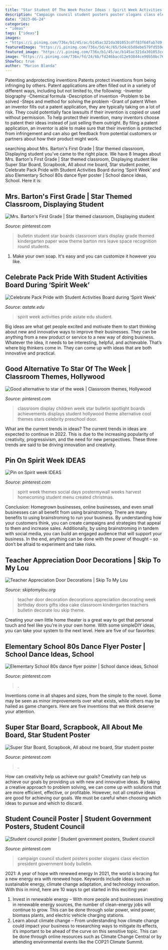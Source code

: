 ```yaml
---
title: "Star Student Of The Week Poster Ideas : Spirit Week Activities Pride Astate Edu Student"
description: "Campaign council student posters poster slogans class election president government body bulletin"
date: "2023-06-24"
categories:
- "ideas"
tags: ["ideas"]
images:
- "https://i.pinimg.com/736x/b1/45/ac/b145ac321da301053cdff83f6dfab7d9--campaign-posters-campaign-ideas.jpg"
featuredImage: "https://i.pinimg.com/736x/5d/4c/65/5d4c65d8ebe579fd559dd08caaded4aa--star-students-super-star.jpg"
featured_image: "https://i.pinimg.com/736x/b1/45/ac/b145ac321da301053cdff83f6dfab7d9--campaign-posters-campaign-ideas.jpg"
image: "https://i.pinimg.com/736x/fd/24/6b/fd246bacd12e93844ce90b50bc765d11.jpg"
ShowToc: true
author: "Marion Blanda"
---
```



Patenting andprotecting inventions
Patents protect inventions from being infringing by others. Patent applications are often filled out in a variety of different ways, including but not limited to, the following: 
-Inventor biography 
-Chemical formula 
-Description of invention 
-Problem to be solved 
-Steps and method for solving the problem 
-Grant of patent 
When an inventor fills out a patent application, they are typically taking on a lot of risk. They could potentially face lawsuits if their invention is copied or used without permission. To help protect their invention, many inventors choose to patent their ideas instead of just selling them outright. By filing a patent application, an inventor is able to make sure that their invention is protected from infringement and can also get feedback from potential customers or partners about how their product might work.

	

		
searching about Mrs. Barton&#039;s First Grade | Star themed classroom, Displaying student you've came to the right place. We have 8 Images about Mrs. Barton&#039;s First Grade | Star themed classroom, Displaying student like Super Star Board, Scrapbook, All about me board, Star student poster, Celebrate Pack Pride with Student Activities Board during ‘Spirit Week’ and also Elementary School 80s dance flyer poster | School dance ideas, School. Here it is:
		
    
## Mrs. Barton&#039;s First Grade | Star Themed Classroom, Displaying Student

<img loading=lazy src="https://i.pinimg.com/736x/7c/e1/8f/7ce18f8eb7fb6da406a8e97cee1c087f--star-student-board-star-bulletin-boards.jpg" onerror="this.onerror=null;this.src='https://tse4.mm.bing.net/th?id=OIP.Hjmh_N2UBxIi5ENwV4AsmwHaFh&amp;pid=15.1';" alt="Mrs. Barton&#039;s First Grade | Star themed classroom, Displaying student">

_Source: pinterest.com_

>bulletin student star boards classroom stars display grade themed kindergarten paper wow theme barton mrs leave space recognition round students. 

	

1. Make your own soap. It's easy and you can customize it however you like.

    
## Celebrate Pack Pride With Student Activities Board During ‘Spirit Week’

<img loading=lazy src="http://www.astate.edu/dotAsset/b30a178a-d2aa-4150-9cbe-b362fa614f0f" onerror="this.onerror=null;this.src='https://tse1.mm.bing.net/th?id=OIP.XZFzvvabe5Zp2NDOrtSglQHaLD&amp;pid=15.1';" alt="Celebrate Pack Pride with Student Activities Board during ‘Spirit Week’">

_Source: astate.edu_

>spirit week activities pride astate edu student. 

	

Big ideas are what get people excited and motivate them to start thinking about new and innovative ways to improve their businesses. They can be anything from a new product or service to a new way of doing business. Whatever the idea, it needs to be interesting, helpful, and achievable. That’s where big thinkers come in. They can come up with ideas that are both innovative and practical.

    
## Good Alternative To Star Of The Week | Classroom Themes, Hollywood

<img loading=lazy src="https://i.pinimg.com/736x/5b/19/00/5b1900811ac0e69232c14ad82e1070f5--preschool-classroom-classroom-decor.jpg" onerror="this.onerror=null;this.src='https://tse4.mm.bing.net/th?id=OIP.QpLqps6pQEbMn5bdB2jDAQHaMF&amp;pid=15.1';" alt="Good alternative to star of the week | Classroom themes, Hollywood">

_Source: pinterest.com_

>classroom display children week star bulletin spotlight boards achievements displays student hollywood theme alternative cool themes stars celebrity preschool door. 

	

What are the current trends in ideas?
The current trends in ideas are expected to continue in 2022. This is due to the increasing popularity of creativity, progressivism, and the need for new perspectives. These three trends are said to be driving innovation and creativity.

    
## Pin On Spirit Week IDEAS

<img loading=lazy src="https://i.pinimg.com/736x/bd/2f/d5/bd2fd50e00eacc579be775a5421a1fb8--spirit-weeks-menu.jpg" onerror="this.onerror=null;this.src='https://tse4.mm.bing.net/th?id=OIP.HtEmislQfPLGpbE9kWLwEgAAAA&amp;pid=15.1';" alt="Pin on Spirit week IDEAS">

_Source: pinterest.com_

>spirit week themes social days postermywall weeks harvest homecoming student menu created christmas. 

	

Conclusion: Homegrown businesses, online businesses, and even small businesses can all benefit from using brainstroming.
There are many benefits to using brainstroming to run your business. By understanding how your customers think, you can create campaigns and strategies that appeal to them and increase sales. Additionally, by using brainstroming in tandem with social media, you can build an engaged audience that will support your business. In the end, anything can be done with the power of thought – so don’t be afraid to experiment and take risks.

    
## Teacher Appreciation Door Decorations | Skip To My Lou

<img loading=lazy src="http://www.skiptomylou.org/wp-content/uploads/2009/04/teacherappreciationdoor6.jpg" onerror="this.onerror=null;this.src='https://tse4.mm.bing.net/th?id=OIP.e7cTy04_XG_Wo9qRiRgN3wAAAA&amp;pid=15.1';" alt="Teacher Appreciation Door Decorations | Skip To My Lou">

_Source: skiptomylou.org_

>teacher door decoration decorations appreciation decorating week birthday doors gifts idea cake classroom kindergarten teachers bulletin decorate lou skip theme. 

	

Creating your own little home theater is a great way to get that personal touch and feel like you're in your own home. With some simpleDIY ideas, you can take your system to the next level. Here are five of our favorites: 

    
## Elementary School 80s Dance Flyer Poster | School Dance Ideas, School

<img loading=lazy src="https://i.pinimg.com/736x/fd/24/6b/fd246bacd12e93844ce90b50bc765d11.jpg" onerror="this.onerror=null;this.src='https://tse2.mm.bing.net/th?id=OIP.zdJHESOOxgDWTkOsrFYyQwHaJl&amp;pid=15.1';" alt="Elementary School 80s dance flyer poster | School dance ideas, School">

_Source: pinterest.com_

>. 

	

Inventions come in all shapes and sizes, from the simple to the novel. Some may be seen as minor improvements over what exists, while others may be hailed as game changers. Here are five inventions that we think deserve your attention.

    
## Super Star Board, Scrapbook, All About Me Board, Star Student Poster

<img loading=lazy src="https://i.pinimg.com/736x/5d/4c/65/5d4c65d8ebe579fd559dd08caaded4aa--star-students-super-star.jpg" onerror="this.onerror=null;this.src='https://tse1.mm.bing.net/th?id=OIP.N2fhVZr_saKsblKhuZ0JlAHaFK&amp;pid=15.1';" alt="Super Star Board, Scrapbook, All about me board, Star student poster">

_Source: pinterest.com_

>. 

	

How can creativity help us achieve our goals?
Creativity can help us achieve our goals by providing us with new and innovative ideas. By taking a creative approach to problem solving, we can come up with solutions that are more efficient, effective, or profitable. However, not all creative ideas are good for achieving our goals. We must be careful when choosing which ideas to pursue and which to discard.

    
## Student Council Poster | Student Government Posters, Student Council

<img loading=lazy src="https://i.pinimg.com/736x/b1/45/ac/b145ac321da301053cdff83f6dfab7d9--campaign-posters-campaign-ideas.jpg" onerror="this.onerror=null;this.src='https://tse4.mm.bing.net/th?id=OIP.QJ8R_K3VwS9ywMX2nJyhiQHaJ3&amp;pid=15.1';" alt="Student council poster | Student government posters, Student council">

_Source: pinterest.com_

>campaign council student posters poster slogans class election president government body bulletin. 

	

2021: A year of hope with renewed energy
In 2021, the world is bracing for a new energy era with renewed hope. Keywords include ideas such as sustainable energy, climate change adaptation, and technology innovation. With this in mind, here are 10 ways to get started in this exciting year:
1. Invest in renewable energy – With more people and businesses investing in renewable energy sources, the number of clean-energy jobs will continue to grow. This can be done through solar power, wind power, biomass plants, and electric vehicle charging stations.
2. Learn about climate change – From understanding how climate change could impact your business to researching ways to mitigate its effects, it’s important to be ahead of the curve on this sensitive topic. This can be done through online resources such as Climate Change Central or by attending environmental events like the COP21 Climate Summit.

